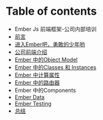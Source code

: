 # Table of contents

* Ember Js 前端框架-公司内部培训
* [前言](qian-yan.md)
* [进入Ember吧，勇敢的少年哟](ember-js-qian-duan-kuang-jia-gong-si-nei-bu-pei-xun.md)
* [公司前端介绍](gong-si-qian-duan-jie-shao.md)
* [Ember 中的Object Model](ember-zhong-de-object.md)
* [Ember 中的Classes 和 Instances](ember-classes-instances.md)
* [Ember 中计算属性](ember-zhong-ji-suan-shu-xing.md)
* [Ember 中的路由器](ember-zhong-de-lu-you-qi.md)
* Ember 中的Components
* [Ember Data](ember-data.md)
* [Ember Testing](ember-testing.md)
* [总结](zong-jie.md)

